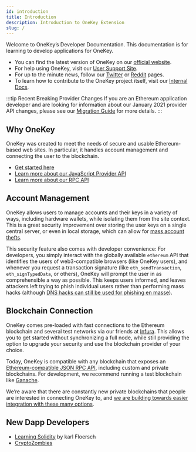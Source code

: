 ```yaml
---
id: introduction
title: Introduction
description: Introduction to OneKey Extension
slug: /
---
```


Welcome to OneKey’s Developer Documentation. This documentation is for learning to develop applications for OneKey.

- You can find the latest version of OneKey on our [official website](https://onekey.io/).
- For help using OneKey, visit our [User Support Site](https://help.onekey.so/).
- For up to the minute news, follow our [Twitter](https://twitter.com/OneKeyHQ) or [Reddit](https://www.reddit.com/r/OneKeyHQ) pages.
- To learn how to contribute to the OneKey project itself, visit our [Internal Docs](https://github.com/OneKeyHQ/onekey-extension/tree/develop/docs).

:::tip Recent Breaking Provider Changes
If you are an Ethereum application developer and are looking for information about our January 2021 provider API changes,
please see our [Migration Guide](./provider-migration.html) for more details.
:::

## Why OneKey

OneKey was created to meet the needs of secure and usable Ethereum-based web sites. In particular, it handles account management and connecting the user to the blockchain.

- [Get started here](./getting-started.html)
- [Learn more about our JavaScript Provider API](./ethereum-provider.html)
- [Learn more about our RPC API](./rpc-api.html)

## Account Management

OneKey allows users to manage accounts and their keys in a variety of ways, including hardware wallets, while isolating them from the site context. This is a great security improvement over storing the user keys on a single central server, or even in local storage, which can allow for [mass account thefts](https://www.ccn.com/cryptocurrency-exchange-etherdelta-hacked-in-dns-hijacking-scheme/).

This security feature also comes with developer convenience: For developers, you simply interact with the globally available `ethereum` API that identifies the users of web3-compatible browsers (like OneKey users), and whenever you request a transaction signature (like `eth_sendTransaction`, `eth_signTypedData`, or others), OneKey will prompt the user in as comprehensible a way as possible. This keeps users informed, and leaves attackers left trying to phish individual users rather than performing mass hacks (although [DNS hacks can still be used for phishing en masse](https://medium.com/onekey/new-phishing-strategy-becoming-common-1b1123837168)).

## Blockchain Connection

OneKey comes pre-loaded with fast connections to the Ethereum blockchain and several test networks via our friends at [Infura](https://infura.io/). This allows you to get started without synchronizing a full node, while still providing the option to upgrade your security and use the blockchain provider of your choice.

Today, OneKey is compatible with any blockchain that exposes an [Ethereum-compatible JSON RPC API](https://eth.wiki/json-rpc/API), including custom and private blockchains. For development, we recommend running a test blockchain like [Ganache](https://www.trufflesuite.com/ganache).

We’re aware that there are constantly new private blockchains that people are interested in connecting OneKey to, and [we are building towards easier integration with these many options](https://medium.com/onekey/onekeys-vision-for-multiple-network-support-4ffbee9ec64d).

## New Dapp Developers

- [Learning Solidity](https://karl.tech/learning-solidity-part-1-deploy-a-contract/) by karl Floersch
- [CryptoZombies](https://cryptozombies.io/)
